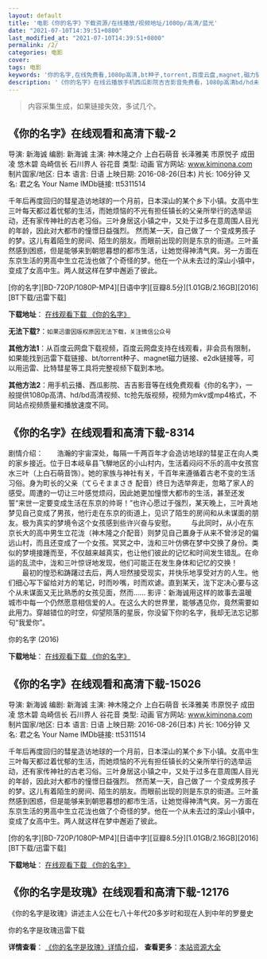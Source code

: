 ```yaml
---
layout: default
title: '电影《你的名字》下载资源/在线播放/视频地址/1080p/高清/蓝光'
date: "2021-07-10T14:39:51+0800"
last_modified_at: "2021-07-10T14:39:51+0800"
permalink: /2/
categories: 电影
cover:
tags: 电影
keywords: '你的名字,在线免费看,1080p高清,bt种子,torrent,百度云盘,magnet,磁力链,迅雷下载资源'
description: '《你的名字》在线云播放手机西瓜影院吉吉影音免费看，1080p高清bd/hd未删减完整版和tc抢先枪版，mkv/mp4格式，附带bt/torrent种子、magnet/磁力链、百度云盘、网盘资源迅雷下载链接'
---
```


>内容采集生成，如果链接失效，多试几个。


## 《你的名字》在线观看和高清下载-2

导演: 新海诚 编剧: 新海诚 主演: 神木隆之介 上白石萌音 长泽雅美 市原悦子 成田凌 悠木碧 岛崎信长 石川界人 谷花音 类型: 动画 官方网站: www.kiminona.com 制片国家/地区: 日本 语言: 日语 上映日期: 2016-08-26(日本) 片长: 106分钟 又名: 君之名 Your Name IMDb链接: tt5311514

千年后再度回归的彗星造访地球的一个月前，日本深山的某个乡下小镇。女高中生三叶每天都过着忧郁的生活，而她烦恼的不光有担任镇长的父亲所举行的选举运动，还有家传神社的古老习俗。三叶身居这小镇之中，又处于过多在意周围人目光的年龄，因此对大都市的憧憬日益强烈。 然而某一天，自己做了一 个变成男孩子的梦。这儿有着陌生的房间、陌生的朋友。而眼前出现的则是东京的街道。三叶虽然感到困惑，但是能够来到朝思暮想的都市生活，让她觉得神清气爽。另一方面在东京生活的男高中生立花泷也做了个奇怪的梦。他在一个从未去过的深山小镇中，变成了女高中生。两人就这样在梦中邂逅了彼此。


[你的名字][BD-720P/1080P-MP4][日语中字][豆瓣8.5分][1.01GB/2.16GB][2016][BT下载/迅雷下载]

**下载地址**： [在线观看下载 《你的名字》](https://www.btdx8.com/torrent/your_name_2016.html) 


**无法下载?**：`如果迅雷因版权原因无法下载，关注微信公众号 `

**其他方法1**：从百度云网盘下载视频，百度云网盘支持在线观看，非会员有限制，如果能找到迅雷下载链接、bt/torrent种子、magnet磁力链接、e2dk链接等，可以用迅雷、比特彗星等工具将完整视频下载到本地。

**其他方法2**：用手机云播、西瓜影院、吉吉影音等在线免费观看《你的名字》，一般提供1080p高清、hd/bd高清视频、tc抢先版视频，视频为mkv或mp4格式，不同站点视频质量和播放速度不同。


## 《你的名字》在线观看和高清下载-8314

剧情介绍：　　浩瀚的宇宙深处，每隔一千两百年才会造访地球的彗星正在向人类的家乡接近。位于日本岐阜县飞騨地区的小山村内，生活着闷闷不乐的高中女孩宫水三叶（上白石萌音饰）。她的家族与神社有关，千百年来遵循着古老不变的生活习俗。身为町长的父亲（てらそままさき 配音）终日为选举奔走，忽略了家人的感受。周遭的一切让三叶感觉烦闷，因此她更加憧憬大都市的生活，甚至还发誓“来世一定要变成生活在东京的帅哥！”也许心愿过于强烈，某天晚上，三叶真地梦见自己变成了男孩，他行走在东京的街道上，见识了陌生的房间和从未谋面的朋友。极为真实的梦境令这个女孩感到些许兴奋与安慰。 　　与此同时，从小在东京长大的高中男生立花泷（神木隆之介配音）则梦见自己置身于从来不曾涉足的偏远山村，而且还变成了一个女孩。冥冥之中，泷和三叶仿佛在梦中交换了身份。类似的梦境接踵而至，不仅越来越真实，也让他们彼此的记忆和时间发生错乱。在命运的乱流中，泷和三叶惊讶地发现，他们可能正在发生身体和记忆的交换！ 　　最初的惶恐和踌躇过去后，两人坦然接受现实，并快乐地享受对方的人生。他们细心写下留给对方的笔记，时而吵嘴，时而欢谑。直到某天，泷下定决心要与这个从未谋面又无比熟悉的女孩见面，然而…… 影评：新海诚用这样的故事去温暖城市中每一个仍然愿意相信爱的人。在这么大的世界里，能够遇见你，竟然需要如此用力。穿越错位的时空，仰望陨落的星辰，你没留下你的名字，我却无法忘记那句“我爱你”。


你的名字 (2016)

**下载地址**： [在线观看下载 《你的名字》](https://www.btbtdy.me/btdy/dy7706.html) 


## 《你的名字》在线观看和高清下载-15026

导演: 新海诚 编剧: 新海诚 主演: 神木隆之介 上白石萌音 长泽雅美 市原悦子 成田凌 悠木碧 岛崎信长 石川界人 谷花音 类型: 动画 官方网站: www.kiminona.com 制片国家/地区: 日本 语言: 日语 上映日期: 2016-08-26(日本) 片长: 106分钟 又名: 君之名 Your Name IMDb链接: tt5311514

千年后再度回归的彗星造访地球的一个月前，日本深山的某个乡下小镇。女高中生三叶每天都过着忧郁的生活，而她烦恼的不光有担任镇长的父亲所举行的选举运动，还有家传神社的古老习俗。三叶身居这小镇之中，又处于过多在意周围人目光的年龄，因此对大都市的憧憬日益强烈。 然而某一天，自己做了一 个变成男孩子的梦。这儿有着陌生的房间、陌生的朋友。而眼前出现的则是东京的街道。三叶虽然感到困惑，但是能够来到朝思暮想的都市生活，让她觉得神清气爽。另一方面在东京生活的男高中生立花泷也做了个奇怪的梦。他在一个从未去过的深山小镇中，变成了女高中生。两人就这样在梦中邂逅了彼此。


[你的名字][BD-720P/1080P-MP4][日语中字][豆瓣8.5分][1.01GB/2.16GB][2016][BT下载/迅雷下载]

**下载地址**： [在线观看下载 《你的名字》](https://www.btdx8.com/torrent/your_name_2016.html) 


## 《你的名字是玫瑰》在线观看和高清下载-12176

《你的名字是玫瑰》讲述主人公在七八十年代20多岁时和现在人到中年的罗曼史


你的名字是玫瑰迅雷下载

**详情查看**： [《你的名字是玫瑰》详情介绍](/movie/12176/)， **查看更多**：[本站资源大全](/movie/t/all/)

